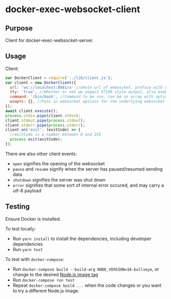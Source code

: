 # docker-exec-websocket-client

## Purpose
Client for docker-exec-websocket-server.

## Usage
Client:

```js
var DockerClient = require('../lib/client.js');
var client = new DockerClient({
  url: 'ws://localhost:8081/a' //whole url of websocket, preface with wss if secure
  tty: 'true', //Whether or not we expect VT100 style output, also enables exit codes
  command: '/bin/bash', //Command to be run, can be an array with options such as ['cat', '-E']
  wsopts: {}, //Pass in websocket options for the underlying websocket
});
await client.execute();
process.stdin.pipe(client.stdin);
client.stdout.pipe(process.stdout);
client.stderr.pipe(process.stderr);
client.on('exit', (exitCode) => {
  //exitCode is a number between 0 and 255
  process.exit(exitCode);
});
```
There are also other client events:
* `open` signifies the opening of the websocket
* `pause` and `resume` signify when the server has paused/resumed sending data
* `shutdown` signifies the server was shut down
* `error` signifies that some sort of internal error occured, and may carry a utf-8 payload

## Testing

Ensure Docker is installed.

To test locally:

* Run ``yarn install`` to install the dependencies, including developer dependencies
* Run ``yarn test``

To test with ``docker-compose``:

* Run ``docker-compose build --build-arg NODE_VERSION=16-bullseye``, or change to the desired
  [Node.js image tag](https://hub.docker.com/_/node/)
* Run ``docker-compose run test``
* Repeat ``docker-compose build ...`` when the code changes or you want to try a different Node.js image.
